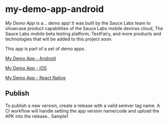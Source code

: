 # my-demo-app-android

*My Demo App* is a... demo app! 
It was built by the Sauce Labs team to showcase product capabilities of the Sauce Labs mobile devices cloud, The Sauce Labs mobile beta testing platform, TestFairy, and more products and technologies that will be added to this project soon.

This app is part of a set of demo apps.

[My Demo App - Android](https://github.com/saucelabs/my-demo-app-android)

[My Demo App - iOS](https://github.com/saucelabs/my-demo-app-ios)

[My Demo App - React Native](https://github.com/saucelabs/my-demo-app-rn)


## Publish

To publish a new version, create a release with a valid semver tag name. A CI workflow will handle setting the app version name/code and upload the APK into the release.. Sample1
